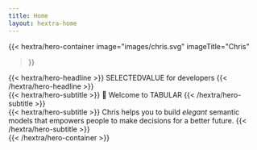 ```yaml
---
title: Home
layout: hextra-home
---
```


{{< hextra/hero-container
  image="images/chris.svg"
  imageTitle="Chris"
>}}
<div class="hx-mt-6 hx-mb-6">
{{< hextra/hero-headline >}}
  SELECTEDVALUE for developers
{{< /hextra/hero-headline >}}
</div>

<div class="hx-mt-6 hx-mb-6">
{{< hextra/hero-subtitle >}}
  👋 Welcome to TABULAR
{{< /hextra/hero-subtitle >}}
</div>

<div class="hx-mt-6 hx-mb-6">
{{< hextra/hero-subtitle >}}
  Chris helps you to build <i>elegant</i> semantic models that empowers people to make decisions for a better future.
{{< /hextra/hero-subtitle >}}
</div>
{{< /hextra/hero-container >}}
